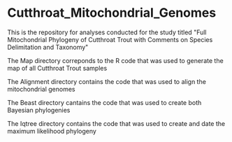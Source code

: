 # Cutthroat_Mitochondrial_Genomes
This is the repository for analyses conducted for the study titled "Full Mitochondrial Phylogeny of Cutthroat Trout with Comments on Species Delimitation and Taxonomy"


The Map directory correponds to the R code that was used to generate the map of all Cutthroat Trout samples

The Alignment directory contains the code that was used to align the mitochondrial genomes

The Beast directory cantains the code that was used to create both Bayesian phylogenies

The Iqtree directory contains the code that was used to create and date the maximum likelihood phylogeny
